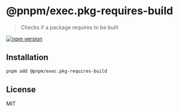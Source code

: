 # @pnpm/exec.pkg-requires-build

> Checks if a package requires to be built

[![npm version](https://img.shields.io/npm/v/@pnpm/exec.pkg-requires-build.svg)](https://www.npmjs.com/package/@pnpm/exec.pkg-requires-build)

## Installation

```sh
pnpm add @pnpm/exec.pkg-requires-build
```

## License

MIT
